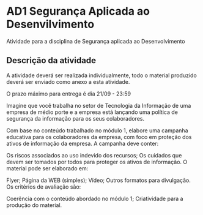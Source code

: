 # AD1 Segurança Aplicada ao Desenvilvimento
Atividade para a disciplina de Segurança aplicada ao Desenvolvimento

## Descrição da atividade

A atividade deverá ser realizada individualmente, todo o material produzido deverá ser enviado como anexo a esta atividade.

O prazo máximo para entrega é dia 21/09 - 23:59

Imagine que você trabalha no setor de Tecnologia da Informação de uma empresa de médio porte e a empresa está lançando uma política de segurança da informação para os seus colaboradores.

Com base no conteúdo trabalhado no módulo 1, elabore uma campanha educativa para os colaboradores da empresa, com foco em proteção dos ativos de informação da empresa. A campanha deve conter:

Os riscos associados ao uso indevido dos recursos;
Os cuidados que devem ser tomados por todos para proteger os ativos de informação.
O material pode ser elaborado em:

Flyer;
Página da WEB (simples);
Vídeo;
Outros formatos para divulgação.
Os critérios de avaliação são:

Coerência com o conteúdo abordado no módulo 1;
Criatividade para a produção do material.
